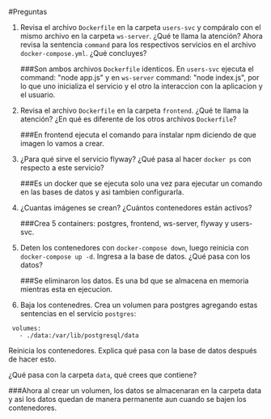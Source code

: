 #Preguntas

1. Revisa el archivo `Dockerfile` en la carpeta `users-svc` y compáralo con el mismo archivo en la carpeta `ws-server`. ¿Qué te llama la atención? Ahora revisa la sentencia `command` para los respectivos servicios en el archivo `docker-compose.yml`. ¿Qué concluyes?

    ###Son ambos archivos `Dockerfile` identicos. En `users-svc` ejecuta el command: "node app.js" y en `ws-server` command: "node index.js", por lo que uno inicializa el servicio y el otro la interaccion con la aplicacion y el usuario.

2. Revisa el archivo `Dockerfile` en la carpeta `frontend`. ¿Qué te llama la atención? ¿En qué es diferente de los otros archivos `Dockerfile`?

    ###En frontend ejecuta el comando para instalar npm diciendo de que imagen lo vamos a crear.

3. ¿Para qué sirve el servicio flyway? ¿Qué pasa al hacer `docker ps` con respecto a este servicio?

    ###Es un docker que se ejecuta solo una vez para ejecutar un comando en las bases de datos y asi tambien configurarla.

4. ¿Cuantas imágenes se crean? ¿Cuántos contenedores están activos?
    
    ###Crea 5 containers: postgres, frontend, ws-server, flyway y users-svc.

5. Deten los contenedores con `docker-compose down`, luego reinicia con `docker-compose up -d`. Ingresa a la base de datos. ¿Qué pasa con los datos? 

    ###Se eliminaron los datos. Es una bd que se almacena en memoria mientras esta en ejecucion.

6. Baja los contenedres. Crea un volumen para postgres agregando estas sentencias en el servicio `postgres`: 

```
 volumes:
   - ./data:/var/lib/postgresql/data
```

Reinicia los contenedores. Explica qué pasa con la base de datos después de hacer esto.

¿Qué pasa con la carpeta `data`, qué crees que contiene?
  
  ###Ahora al crear un volumen, los datos se almacenaran en la carpeta data y asi los datos quedan de manera permanente aun cuando se bajen los contenedores.

